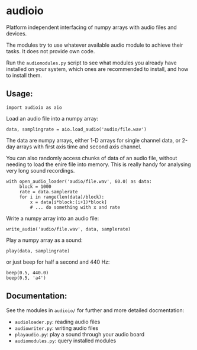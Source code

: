 # audioio
Platform independent interfacing of numpy arrays with audio files and devices.

The modules try to use whatever available audio module to achieve
their tasks. It does not provide own code.

Run the `audiomodules.py` script to see what modules you already have installed on your system,
which ones are recommended to install, and how to install them.

Usage:
------
```
import audioio as aio
```

Load an audio file into a numpy array:
```
data, samplingrate = aio.load_audio('audio/file.wav')
```
	
The data are numpy arrays, either 1-D arrays for single channel data,
or 2-day arrays with first axis time and second axis channel.

You can also randomly access chunks of data of an audio file, without
needing to load the enire file into memory. This is really handy for
analysing very long sound recordings.
```
with open_audio_loader('audio/file.wav', 60.0) as data:
     block = 1000
     rate = data.samplerate
     for i in range(len(data)/block):
     	 x = data[i*block:(i+1)*block]
     	 # ... do something with x and rate
```

Write a numpy array into an audio file:
```
write_audio('audio/file.wav', data, samplerate)
```

Play a numpy array as a sound:
```
play(data, samplingrate)
```
or just beep for half a second and 440 Hz:
```
beep(0.5, 440.0)
beep(0.5, 'a4')
```

Documentation:
--------------
See the modules in `audioio/` for further and more detailed docmentation:
- `audioloader.py`: reading audio files
- `audiowriter.py`: writing audio files
- `playaudio.py`: play a sound through your audio board
- `audiomodules.py`: query installed modules
